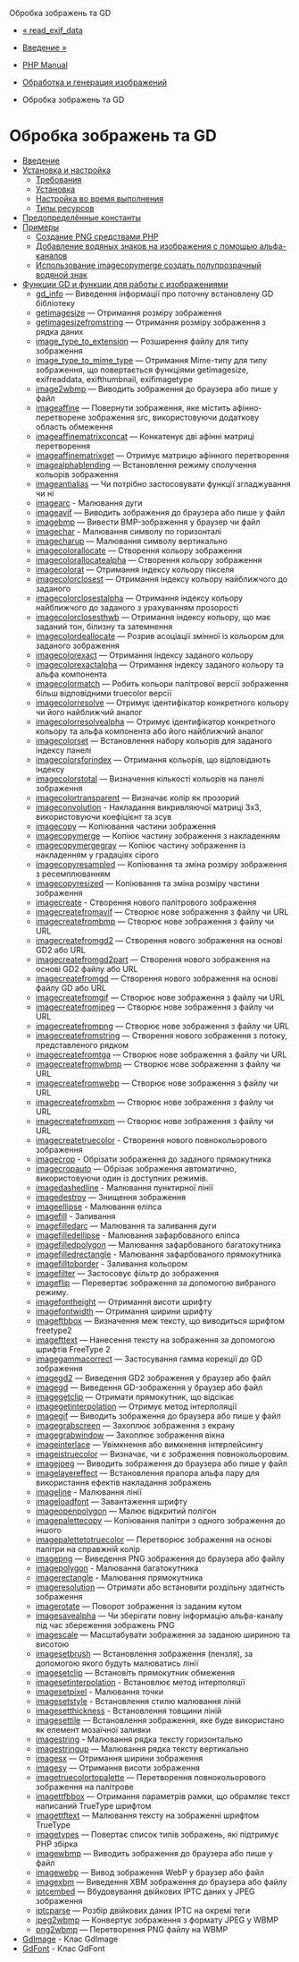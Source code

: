 Обробка зображень та GD

-   [« read\_exif\_data](function.read-exif-data.html)
    
-   [Введение »](intro.image.html)
    
-   [PHP Manual](index.html)
    
-   [Обработка и генерация изображений](refs.utilspec.image.html)
    
-   Обробка зображень та GD
    

# Обробка зображень та GD

-   [Введение](intro.image.html)
-   [Установка и настройка](image.setup.html)
    -   [Требования](image.requirements.html)
    -   [Установка](image.installation.html)
    -   [Настройка во время выполнения](image.configuration.html)
    -   [Типы ресурсов](image.resources.html)
-   [Предопределённые константы](image.constants.html)
-   [Примеры](image.examples.html)
    -   [Создание PNG средствами PHP](image.examples-png.html)
    -   [Добавление водяных знаков на изображения с помощью альфа-каналов](image.examples-watermark.html)
    -   [Использование imagecopymerge создать полупрозрачный водяной знак](image.examples.merged-watermark.html)
-   [Функции GD и функции для работы с изображениями](ref.image.html)
    -   [gd\_info](function.gd-info.html) — Виведення інформації про поточну встановлену GD бібліотеку
    -   [getimagesize](function.getimagesize.html) — Отримання розміру зображення
    -   [getimagesizefromstring](function.getimagesizefromstring.html) — Отримання розміру зображення з рядка даних
    -   [image\_type\_to\_extension](function.image-type-to-extension.html) — Розширення файлу для типу зображення
    -   [image\_type\_to\_mime\_type](function.image-type-to-mime-type.html) — Отримання Mime-типу для типу зображення, що повертається функціями getimagesize, exifreaddata, exifthumbnail, exifimagetype
    -   [image2wbmp](function.image2wbmp.html) — Виводить зображення до браузера або пише у файл
    -   [imageaffine](function.imageaffine.html) — Повернути зображення, яке містить афінно-перетворене зображення src, використовуючи додаткову область обмеження
    -   [imageaffinematrixconcat](function.imageaffinematrixconcat.html) — Конкатенує дві афінні матриці перетворення
    -   [imageaffinematrixget](function.imageaffinematrixget.html) — Отримує матрицю афінного перетворення
    -   [imagealphablending](function.imagealphablending.html) — Встановлення режиму сполучення кольорів зображення
    -   [imageantialias](function.imageantialias.html) — Чи потрібно застосовувати функції згладжування чи ні
    -   [imagearc](function.imagearc.html) - Малювання дуги
    -   [imageavif](function.imageavif.html) — Виводить зображення до браузера або пише у файл
    -   [imagebmp](function.imagebmp.html) — Вивести BMP-зображення у браузер чи файл
    -   [imagechar](function.imagechar.html) - Малювання символу по горизонталі
    -   [imagecharup](function.imagecharup.html) — Малювання символу вертикально
    -   [imagecolorallocate](function.imagecolorallocate.html) — Створення кольору зображення
    -   [imagecolorallocatealpha](function.imagecolorallocatealpha.html) — Створення кольору зображення
    -   [imagecolorat](function.imagecolorat.html) — Отримання індексу кольору пікселя
    -   [imagecolorclosest](function.imagecolorclosest.html) — Отримання індексу кольору найближчого до заданого
    -   [imagecolorclosestalpha](function.imagecolorclosestalpha.html) — Отримання індексу кольору найближчого до заданого з урахуванням прозорості
    -   [imagecolorclosesthwb](function.imagecolorclosesthwb.html) — Отримання індексу кольору, що має заданий тон, білизну та затемнення
    -   [imagecolordeallocate](function.imagecolordeallocate.html) — Розрив асоціації змінної із кольором для заданого зображення
    -   [imagecolorexact](function.imagecolorexact.html) — Отримання індексу заданого кольору
    -   [imagecolorexactalpha](function.imagecolorexactalpha.html) — Отримання індексу заданого кольору та альфа компонента
    -   [imagecolormatch](function.imagecolormatch.html) — Робить кольори палітрової версії зображення більш відповідними truecolor версії
    -   [imagecolorresolve](function.imagecolorresolve.html) — Отримує ідентифікатор конкретного кольору чи його найближчий аналог
    -   [imagecolorresolvealpha](function.imagecolorresolvealpha.html) — Отримує ідентифікатор конкретного кольору та альфа компонента або його найближчий аналог
    -   [imagecolorset](function.imagecolorset.html) — Встановлення набору кольорів для заданого індексу панелі
    -   [imagecolorsforindex](function.imagecolorsforindex.html) — Отримання кольорів, що відповідають індексу
    -   [imagecolorstotal](function.imagecolorstotal.html) — Визначення кількості кольорів на панелі зображення
    -   [imagecolortransparent](function.imagecolortransparent.html) — Визначає колір як прозорий
    -   [imageconvolution](function.imageconvolution.html) - Накладання викривляючої матриці 3х3, використовуючи коефіцієнт та зсув
    -   [imagecopy](function.imagecopy.html) — Копіювання частини зображення
    -   [imagecopymerge](function.imagecopymerge.html) — Копіює частину зображення з накладенням
    -   [imagecopymergegray](function.imagecopymergegray.html) — Копіює частину зображення із накладенням у градаціях сірого
    -   [imagecopyresampled](function.imagecopyresampled.html) — Копіювання та зміна розміру зображення з ресемплюванням
    -   [imagecopyresized](function.imagecopyresized.html) — Копіювання та зміна розміру частини зображення
    -   [imagecreate](function.imagecreate.html) - Створення нового палітрового зображення
    -   [imagecreatefromavif](function.imagecreatefromavif.html) — Створює нове зображення з файлу чи URL
    -   [imagecreatefrombmp](function.imagecreatefrombmp.html) — Створює нове зображення з файлу чи URL
    -   [imagecreatefromgd2](function.imagecreatefromgd2.html) — Створення нового зображення на основі GD2 або URL
    -   [imagecreatefromgd2part](function.imagecreatefromgd2part.html) — Створення нового зображення на основі GD2 файлу або URL
    -   [imagecreatefromgd](function.imagecreatefromgd.html) — Створення нового зображення на основі файлу GD або URL
    -   [imagecreatefromgif](function.imagecreatefromgif.html) — Створює нове зображення з файлу чи URL
    -   [imagecreatefromjpeg](function.imagecreatefromjpeg.html) — Створює нове зображення з файлу чи URL
    -   [imagecreatefrompng](function.imagecreatefrompng.html) — Створює нове зображення з файлу чи URL
    -   [imagecreatefromstring](function.imagecreatefromstring.html) — Створення нового зображення з потоку, представленого рядком
    -   [imagecreatefromtga](function.imagecreatefromtga.html) — Створює нове зображення з файлу чи URL
    -   [imagecreatefromwbmp](function.imagecreatefromwbmp.html) — Створює нове зображення з файлу чи URL
    -   [imagecreatefromwebp](function.imagecreatefromwebp.html) — Створює нове зображення з файлу чи URL
    -   [imagecreatefromxbm](function.imagecreatefromxbm.html) — Створює нове зображення з файлу чи URL
    -   [imagecreatefromxpm](function.imagecreatefromxpm.html) — Створює нове зображення з файлу чи URL
    -   [imagecreatetruecolor](function.imagecreatetruecolor.html) - Створення нового повнокольорового зображення
    -   [imagecrop](function.imagecrop.html) - Обрізати зображення до заданого прямокутника
    -   [imagecropauto](function.imagecropauto.html) — Обрізає зображення автоматично, використовуючи один із доступних режимів.
    -   [imagedashedline](function.imagedashedline.html) - Малювання пунктирної лінії
    -   [imagedestroy](function.imagedestroy.html) — Знищення зображення
    -   [imageellipse](function.imageellipse.html) - Малювання еліпса
    -   [imagefill](function.imagefill.html) - Заливання
    -   [imagefilledarc](function.imagefilledarc.html) — Малювання та заливання дуги
    -   [imagefilledellipse](function.imagefilledellipse.html) - Малювання зафарбованого еліпса
    -   [imagefilledpolygon](function.imagefilledpolygon.html) — Малювання зафарбованого багатокутника
    -   [imagefilledrectangle](function.imagefilledrectangle.html) - Малювання зафарбованого прямокутника
    -   [imagefilltoborder](function.imagefilltoborder.html) - Заливання кольором
    -   [imagefilter](function.imagefilter.html) — Застосовує фільтр до зображення
    -   [imageflip](function.imageflip.html) — Перевертає зображення за допомогою вибраного режиму.
    -   [imagefontheight](function.imagefontheight.html) — Отримання висоти шрифту
    -   [imagefontwidth](function.imagefontwidth.html) — Отримання ширини шрифту
    -   [imageftbbox](function.imageftbbox.html) — Визначення меж тексту, що виводиться шрифтом freetype2
    -   [imagefttext](function.imagefttext.html) — Нанесення тексту на зображення за допомогою шрифтів FreeType 2
    -   [imagegammacorrect](function.imagegammacorrect.html) — Застосування гамма корекції до GD зображення
    -   [imagegd2](function.imagegd2.html) — Виведення GD2 зображення у браузер або файл
    -   [imagegd](function.imagegd.html) — Виведення GD-зображення у браузер або файл
    -   [imagegetclip](function.imagegetclip.html) — Отримати прямокутник, що відсікає
    -   [imagegetinterpolation](function.imagegetinterpolation.html) — Отримує метод інтерполяції
    -   [imagegif](function.imagegif.html) — Виводить зображення до браузера або пише у файл
    -   [imagegrabscreen](function.imagegrabscreen.html) — Захоплює зображення з екрану
    -   [imagegrabwindow](function.imagegrabwindow.html) — Захоплює зображення вікна
    -   [imageinterlace](function.imageinterlace.html) — Увімкнення або вимкнення інтерлейсингу
    -   [imageistruecolor](function.imageistruecolor.html) — Визначає, чи є зображення повнокольоровим.
    -   [imagejpeg](function.imagejpeg.html) — Виводить зображення до браузера або пише у файл
    -   [imagelayereffect](function.imagelayereffect.html) — Встановлення прапора альфа пару для використання ефектів накладання зображень
    -   [imageline](function.imageline.html) - Малювання лінії
    -   [imageloadfont](function.imageloadfont.html) — Завантаження шрифту
    -   [imageopenpolygon](function.imageopenpolygon.html) — Малює відкритий полігон
    -   [imagepalettecopy](function.imagepalettecopy.html) — Копіювання палітри з одного зображення до іншого
    -   [imagepalettetotruecolor](function.imagepalettetotruecolor.html) — Перетворює зображення на основі палітри на справжній колір
    -   [imagepng](function.imagepng.html) — Виведення PNG зображення до браузера або файлу
    -   [imagepolygon](function.imagepolygon.html) - Малювання багатокутника
    -   [imagerectangle](function.imagerectangle.html) - Малювання прямокутника
    -   [imageresolution](function.imageresolution.html) — Отримати або встановити роздільну здатність зображення
    -   [imagerotate](function.imagerotate.html) — Поворот зображення із заданим кутом
    -   [imagesavealpha](function.imagesavealpha.html) — Чи зберігати повну інформацію альфа-каналу під час збереження зображень PNG
    -   [imagescale](function.imagescale.html) — Масштабувати зображення за заданою шириною та висотою
    -   [imagesetbrush](function.imagesetbrush.html) — Встановлення зображення (пензля), за допомогою якого будуть малюватись лінії
    -   [imagesetclip](function.imagesetclip.html) — Встановіть прямокутник обмеження
    -   [imagesetinterpolation](function.imagesetinterpolation.html) - Встановлює метод інтерполяції
    -   [imagesetpixel](function.imagesetpixel.html) - Малювання точки
    -   [imagesetstyle](function.imagesetstyle.html) - Встановлення стилю малювання ліній
    -   [imagesetthickness](function.imagesetthickness.html) - Встановлення товщини ліній
    -   [imagesettile](function.imagesettile.html) — Встановлення зображення, яке буде використано як елемент мозаїчної заливки
    -   [imagestring](function.imagestring.html) - Малювання рядка тексту горизонтально
    -   [imagestringup](function.imagestringup.html) — Малювання рядка тексту вертикально
    -   [imagesx](function.imagesx.html) — Отримання ширини зображення
    -   [imagesy](function.imagesy.html) — Отримання висоти зображення
    -   [imagetruecolortopalette](function.imagetruecolortopalette.html) — Перетворення повнокольорового зображення на палітрове
    -   [imagettfbbox](function.imagettfbbox.html) — Отримання параметрів рамки, що обрамляє текст написаний TrueType шрифтом
    -   [imagettftext](function.imagettftext.html) — Малювання тексту на зображенні шрифтом TrueType
    -   [imagetypes](function.imagetypes.html) — Повертає список типів зображень, які підтримує PHP збірка
    -   [imagewbmp](function.imagewbmp.html) — Виводить зображення до браузера або пише у файл
    -   [imagewebp](function.imagewebp.html) — Вивод зображення WebP у браузер або файл
    -   [imagexbm](function.imagexbm.html) — Виведення XBM зображення до браузера або файлу
    -   [iptcembed](function.iptcembed.html) — Вбудовування двійкових IPTC даних у JPEG зображення
    -   [iptcparse](function.iptcparse.html) — Розбір двійкових даних IPTC на окремі теги
    -   [jpeg2wbmp](function.jpeg2wbmp.html) — Конвертує зображення з формату JPEG у WBMP
    -   [png2wbmp](function.png2wbmp.html) — Перетворення PNG файлу на WBMP
-   [GdImage](class.gdimage.html) - Клас GdImage
-   [GdFont](class.gdfont.html) - Клас GdFont